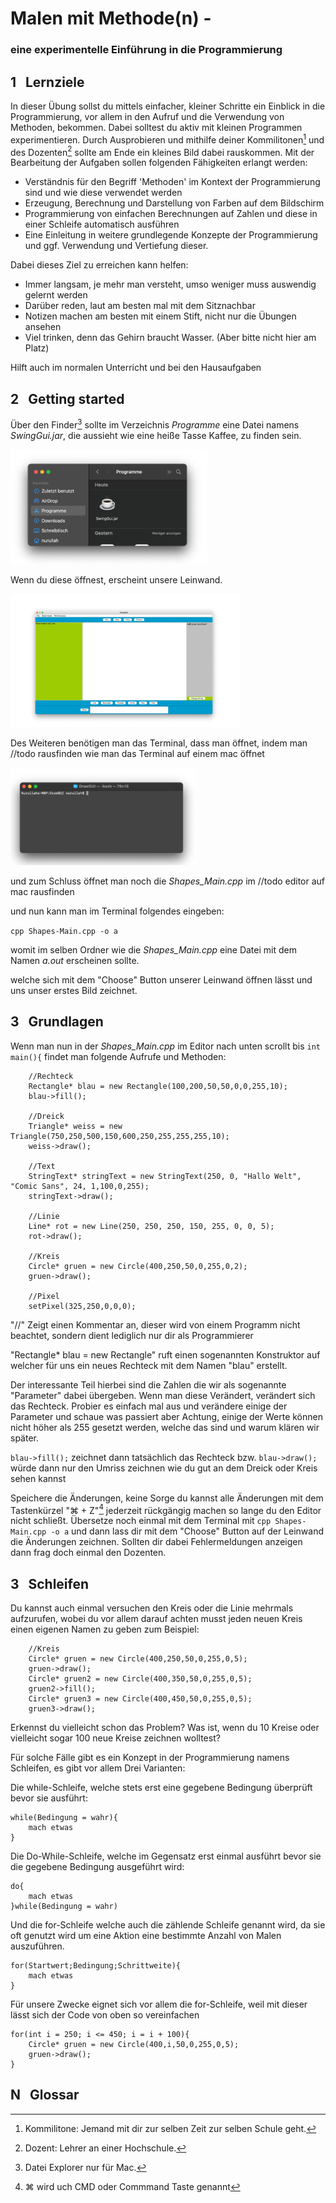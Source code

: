 # Malen mit Methode(n) -
### eine experimentelle Einführung in die Programmierung

## 1	&nbsp;	Lernziele
In dieser Übung sollst du mittels einfacher, kleiner Schritte ein Einblick in die Programmierung, vor allem in den Aufruf und die Verwendung von Methoden, bekommen.
Dabei solltest du aktiv mit kleinen Programmen experimentieren.
Durch Ausprobieren und mithilfe deiner Kommilitonen[^1] und des Dozenten[^2] sollte am Ende ein kleines Bild dabei rauskommen.
Mit der Bearbeitung der Aufgaben sollen folgenden Fähigkeiten erlangt werden:
-   Verständnis für den Begriff 'Methoden' im Kontext der Programmierung sind und wie diese verwendet werden
-   Erzeugung, Berechnung und Darstellung von Farben auf dem Bildschirm
-   Programmierung von einfachen Berechnungen auf Zahlen und diese in einer Schleife automatisch ausführen
-   Eine Einleitung in weitere grundlegende Konzepte der Programmierung und ggf. Verwendung und Vertiefung dieser.

Dabei dieses Ziel zu erreichen kann helfen:
-  Immer langsam, je mehr man versteht, umso weniger muss auswendig gelernt werden
- Darüber reden, laut am besten mal mit dem Sitznachbar
- Notizen machen am besten mit einem Stift, nicht nur die Übungen ansehen
- Viel trinken, denn das Gehirn braucht Wasser. (Aber bitte nicht hier am Platz)

Hilft auch im normalen Unterricht und bei den Hausaufgaben

## 2	&nbsp;	Getting started

Über den Finder[^3] sollte im Verzeichnis *Programme* eine Datei namens *SwingGui.jar*, die aussieht wie eine heiße Tasse Kaffee, zu finden sein.

![Swing Programm im Finder](SwingImFinder.png)

Wenn du diese öffnest, erscheint unsere Leinwand.

![Unsere Swing Leinwand](SwingLeinwand.png)

Des Weiteren benötigen man das Terminal, dass man öffnet, indem man
//todo rausfinden wie man das Terminal auf einem mac öffnet

![Terminal](Terminal.png)

und zum Schluss öffnet man noch die *Shapes_Main.cpp* im 
//todo editor auf mac rausfinden

und nun kann man im Terminal folgendes eingeben:

`cpp Shapes-Main.cpp -o a`

womit im selben Ordner wie die *Shapes_Main.cpp* eine Datei mit dem Namen *a.out* erscheinen sollte.

welche sich mit dem "Choose" Button unserer Leinwand öffnen lässt und uns unser erstes Bild zeichnet.

## 3	&nbsp;	Grundlagen

Wenn man nun in der *Shapes_Main.cpp* im Editor nach unten scrollt bis `int main(){` findet man folgende Aufrufe und Methoden:

```
    //Rechteck
    Rectangle* blau = new Rectangle(100,200,50,50,0,0,255,10);
    blau->fill();
    
    //Dreick
    Triangle* weiss = new Triangle(750,250,500,150,600,250,255,255,255,10);
    weiss->draw();
      
    //Text
    StringText* stringText = new StringText(250, 0, "Hallo Welt", "Comic Sans", 24, 1,100,0,255);
    stringText->draw();

    //Linie
    Line* rot = new Line(250, 250, 250, 150, 255, 0, 0, 5);
    rot->draw();
    
    //Kreis   
    Circle* gruen = new Circle(400,250,50,0,255,0,2);
    gruen->draw();
    
    //Pixel
    setPixel(325,250,0,0,0);
```

<p>"//" Zeigt einen Kommentar an, dieser wird von einem Programm nicht beachtet, sondern dient lediglich nur dir als Programmierer</p>
<p>"Rectangle* blau = new Rectangle" ruft einen sogenannten Konstruktor auf welcher für uns ein neues Rechteck mit dem Namen "blau" erstellt.</p>
Der interessante Teil hierbei sind die Zahlen die wir als sogenannte "Parameter" dabei übergeben.
Wenn man diese Verändert, verändert sich das Rechteck. 
Probier es einfach mal aus und verändere einige der Parameter und schaue was passiert aber Achtung, einige der Werte können nicht höher als 255 gesetzt werden, welche das sind und warum klären wir später.

`blau->fill();` zeichnet dann tatsächlich das Rechteck bzw. `blau->draw();` würde dann nur den Umriss zeichnen wie du gut an dem Dreick oder Kreis sehen kannst


Speichere die Änderungen, keine Sorge du kannst alle Änderungen mit dem Tastenkürzel "⌘ + Z"[^4] jederzeit rückgängig machen so lange du den Editor nicht schließt.
Übersetze noch einmal mit dem Terminal mit `cpp Shapes-Main.cpp -o a` und dann lass dir mit dem "Choose" Button auf der Leinwand die Änderungen zeichnen.
Sollten dir dabei Fehlermeldungen anzeigen dann frag doch einmal den Dozenten.

## 3	&nbsp;	Schleifen

Du kannst auch einmal versuchen den Kreis oder die Linie mehrmals aufzurufen,
wobei du vor allem darauf achten musst jeden neuen Kreis einen eigenen Namen zu geben zum Beispiel:

```
    //Kreis   
    Circle* gruen = new Circle(400,250,50,0,255,0,5);
    gruen->draw();
    Circle* gruen2 = new Circle(400,350,50,0,255,0,5);
    gruen2->fill();
    Circle* gruen3 = new Circle(400,450,50,0,255,0,5);
    gruen3->draw();
```
Erkennst du vielleicht schon das Problem? Was ist, wenn du 10 Kreise oder vielleicht sogar 100 neue Kreise zeichnen wolltest?

Für solche Fälle gibt es ein Konzept in der Programmierung namens Schleifen, es gibt vor allem Drei Varianten:

Die while-Schleife, welche stets erst eine gegebene Bedingung überprüft bevor sie ausführt:
```
while(Bedingung = wahr){
    mach etwas
}
```
Die Do-While-Schleife, welche im Gegensatz erst einmal ausführt bevor sie die gegebene Bedingung ausgeführt wird:
```
do{
    mach etwas
}while(Bedingung = wahr)
```
Und die for-Schleife welche auch die zählende Schleife genannt wird, da sie oft genutzt wird um eine Aktion eine bestimmte Anzahl von Malen auszuführen.
```
for(Startwert;Bedingung;Schrittweite){
    mach etwas
}
```
Für unsere Zwecke eignet sich vor allem die for-Schleife, weil mit dieser lässt sich der Code von oben so vereinfachen
```
for(int i = 250; i <= 450; i = i + 100){
    Circle* gruen = new Circle(400,i,50,0,255,0,5);
    gruen->draw();
}
```
## N	&nbsp;	Glossar

[^1]: Kommilitone: Jemand mit dir zur selben Zeit zur selben Schule geht.
[^2]: Dozent: Lehrer an einer Hochschule.
[^3]: Datei Explorer nur für Mac.
[^4]: ⌘ wird uch CMD oder Commmand Taste genannt 